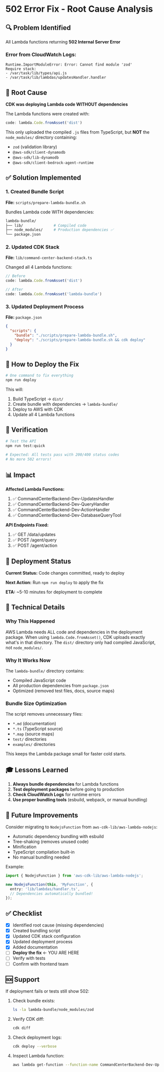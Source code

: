 # 502 Error Fix - Root Cause Analysis

## 🔍 Problem Identified

All Lambda functions returning **502 Internal Server Error**

### Error from CloudWatch Logs:
```
Runtime.ImportModuleError: Error: Cannot find module 'zod'
Require stack:
- /var/task/lib/types/api.js
- /var/task/lib/lambdas/updatesHandler.handler
```

## 🎯 Root Cause

**CDK was deploying Lambda code WITHOUT dependencies**

The Lambda functions were created with:
```typescript
code: lambda.Code.fromAsset('dist')
```

This only uploaded the compiled `.js` files from TypeScript, but **NOT** the `node_modules/` directory containing:
- `zod` (validation library)
- `@aws-sdk/client-dynamodb`
- `@aws-sdk/lib-dynamodb`  
- `@aws-sdk/client-bedrock-agent-runtime`

## ✅ Solution Implemented

### 1. Created Bundle Script
**File:** `scripts/prepare-lambda-bundle.sh`

Bundles Lambda code WITH dependencies:
```bash
lambda-bundle/
├── lib/              # Compiled code
├── node_modules/     # Production dependencies ✅
└── package.json
```

### 2. Updated CDK Stack
**File:** `lib/command-center-backend-stack.ts`

Changed all 4 Lambda functions:
```typescript
// Before
code: lambda.Code.fromAsset('dist')

// After  
code: lambda.Code.fromAsset('lambda-bundle')
```

### 3. Updated Deployment Process
**File:** `package.json`

```json
{
  "scripts": {
    "bundle": "./scripts/prepare-lambda-bundle.sh",
    "deploy": "./scripts/prepare-lambda-bundle.sh && cdk deploy"
  }
}
```

## 🚀 How to Deploy the Fix

```bash
# One command to fix everything
npm run deploy
```

This will:
1. Build TypeScript → `dist/`
2. Create bundle with dependencies → `lambda-bundle/`
3. Deploy to AWS with CDK
4. Update all 4 Lambda functions

## 🧪 Verification

```bash
# Test the API
npm run test:quick

# Expected: All tests pass with 200/400 status codes
# No more 502 errors!
```

## 📊 Impact

**Affected Lambda Functions:**
1. ✅ CommandCenterBackend-Dev-UpdatesHandler
2. ✅ CommandCenterBackend-Dev-QueryHandler
3. ✅ CommandCenterBackend-Dev-ActionHandler
4. ✅ CommandCenterBackend-Dev-DatabaseQueryTool

**API Endpoints Fixed:**
1. ✅ GET /data/updates
2. ✅ POST /agent/query
3. ✅ POST /agent/action

## 🔄 Deployment Status

**Current Status:** Code changes committed, ready to deploy

**Next Action:** Run `npm run deploy` to apply the fix

**ETA:** ~5-10 minutes for deployment to complete

## 📝 Technical Details

### Why This Happened
AWS Lambda needs ALL code and dependencies in the deployment package. When using `lambda.Code.fromAsset()`, CDK uploads exactly what's in that directory. The `dist/` directory only had compiled JavaScript, not `node_modules/`.

### Why It Works Now
The `lambda-bundle/` directory contains:
- Compiled JavaScript code
- All production dependencies from `package.json`
- Optimized (removed test files, docs, source maps)

### Bundle Size Optimization
The script removes unnecessary files:
- `*.md` (documentation)
- `*.ts` (TypeScript source)
- `*.map` (source maps)
- `test/` directories
- `examples/` directories

This keeps the Lambda package small for faster cold starts.

## 🎓 Lessons Learned

1. **Always bundle dependencies** for Lambda functions
2. **Test deployment packages** before going to production
3. **Check CloudWatch Logs** for runtime errors
4. **Use proper bundling tools** (esbuild, webpack, or manual bundling)

## 🔮 Future Improvements

Consider migrating to `NodejsFunction` from `aws-cdk-lib/aws-lambda-nodejs`:
- Automatic dependency bundling with esbuild
- Tree-shaking (removes unused code)
- Minification
- TypeScript compilation built-in
- No manual bundling needed

Example:
```typescript
import { NodejsFunction } from 'aws-cdk-lib/aws-lambda-nodejs';

new NodejsFunction(this, 'MyFunction', {
  entry: 'lib/lambdas/handler.ts',
  // Dependencies automatically bundled!
});
```

## ✅ Checklist

- [x] Identified root cause (missing dependencies)
- [x] Created bundling script
- [x] Updated CDK stack configuration
- [x] Updated deployment process
- [x] Added documentation
- [ ] **Deploy the fix** ← YOU ARE HERE
- [ ] Verify with tests
- [ ] Confirm with frontend team

## 🆘 Support

If deployment fails or tests still show 502:

1. Check bundle exists:
   ```bash
   ls -la lambda-bundle/node_modules/zod
   ```

2. Verify CDK diff:
   ```bash
   cdk diff
   ```

3. Check deployment logs:
   ```bash
   cdk deploy --verbose
   ```

4. Inspect Lambda function:
   ```bash
   aws lambda get-function --function-name CommandCenterBackend-Dev-UpdatesHandler
   ```
